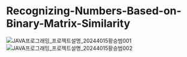 # Recognizing-Numbers-Based-on-Binary-Matrix-Similarity

![JAVA프로그래밍_프로젝트설명_20244015황승범001](https://github.com/user-attachments/assets/4c7c0d27-a6bc-479f-98c2-afbc144ff83a)
![JAVA프로그래밍_프로젝트설명_20244015황승범002](https://github.com/user-attachments/assets/f273bee1-1d88-4470-8338-10d6f2f7b8f9)
